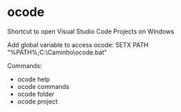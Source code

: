 # ocode
Shortcut to open Visual Studio Code Projects on Windows

Add global variable to access ocode:
SETX PATH "%PATH%;C:\Caminho\ocode.bat"

Commands:
- ocode help
- ocode commands
- ocode folder
- ocode project
